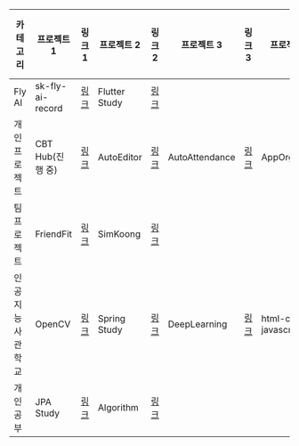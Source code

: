 | 카테고리 | 프로젝트 1 | 링크 1 | 프로젝트 2 | 링크 2 | 프로젝트 3 | 링크 3 | 프로젝트 4 | 링크 4 | 프로젝트 5 | 링크 5 | 프로젝트 6 | 링크 6 |
|----------|------------|-------|------------|-------|------------|-------|------------|-------|------------|-------|------------|-------|
| Fly AI | sk-fly-ai-record | [링크](https://github.com/rimgosu/sk-fly-ai-record) | Flutter Study | [링크](https://github.com/rimgosu/FlutterStudy) |  |  |  |  |  |  |  |  |
| 개인프로젝트 | CBT Hub(진행 중) | [링크](https://github.com/rimgosu/CbtHub) | AutoEditor | [링크](https://github.com/rimgosu/autoeditor) | AutoAttendance | [링크](https://github.com/rimgosu/AutoAttendance) | AppOrganizer | [링크](https://github.com/rimgosu/AppOrganizer) |  |  |  |  |
| 팀프로젝트 | FriendFit | [링크](https://github.com/rimgosu/FriendFit) | SimKoong | [링크](https://github.com/rimgosu/SimKoong) |  |  |  |  |  |  |  |  |
| 인공지능사관학교 | OpenCV | [링크](https://github.com/rimgosu/OpenCV) | Spring Study | [링크](https://github.com/rimgosu/SpringStudy) | DeepLearning | [링크](https://github.com/rimgosu/DeepLearning) | html-css-javascript | [링크](https://github.com/rimgosu/html-css-javascript) | java/web/sql | [링크](https://github.com/rimgosu/Lectures) |  |  |
| 개인공부 | JPA Study | [링크](https://github.com/rimgosu/JpaStudy) | Algorithm | [링크](https://github.com/rimgosu/Algorithm) |  |  |  |  |  |  |  |  |
